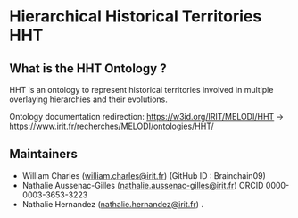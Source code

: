 # Hierarchical Historical Territories HHT

## What is the HHT Ontology ?

HHT is an ontology to represent historical territories involved in multiple overlaying hierarchies and their evolutions.

Ontology documentation redirection: https://w3id.org/IRIT/MELODI/HHT -> https://www.irit.fr/recherches/MELODI/ontologies/HHT/

## Maintainers
* William Charles (william.charles@irit.fr) (GitHub ID : Brainchain09)
* Nathalie Aussenac-Gilles (nathalie.aussenac-gilles@irit.fr) ORCID 0000-0003-3653-3223
* Nathalie Hernandez (nathalie.hernandez@irit.fr)
.

